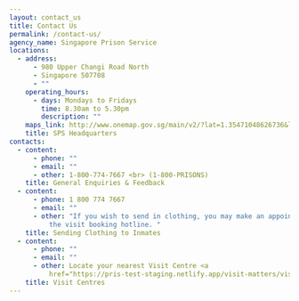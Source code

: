 ```yaml
---
layout: contact_us
title: Contact Us
permalink: /contact-us/
agency_name: Singapore Prison Service
locations:
  - address:
      - 980 Upper Changi Road North
      - Singapore 507708
      - ""
    operating_hours:
      - days: Mondays to Fridays
        time: 8.30am to 5.30pm
        description: ""
    maps_link: http://www.onemap.gov.sg/main/v2/?lat=1.35471048626736&lng=103.969553717718
    title: SPS Headquarters
contacts:
  - content:
      - phone: ""
      - email: ""
      - other: 1-800-774-7667 <br> (1-800-PRISONS)
    title: General Enquiries & Feedback
  - content:
      - phone: 1 800 774 7667
      - email: ""
      - other: "If you wish to send in clothing, you may make an appointment by calling
          the visit booking hotline. "
    title: Sending Clothing to Inmates
  - content:
      - phone: ""
      - email: ""
      - other: Locate your nearest Visit Centre <a
          href="https://pris-test-staging.netlify.app/visit-matters/visit-information/permalink">here</a>.
    title: Visit Centres
---
```

